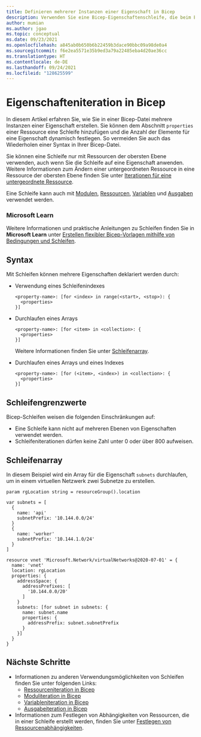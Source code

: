 ```yaml
---
title: Definieren mehrerer Instanzen einer Eigenschaft in Bicep
description: Verwenden Sie eine Bicep-Eigenschaftenschleife, die beim Erstellen einer Ressourceneigenschaft durchlaufen wird.
author: mumian
ms.author: jgao
ms.topic: conceptual
ms.date: 09/23/2021
ms.openlocfilehash: a845ab0b650b6b22459b3dace90bbc09a98de0a4
ms.sourcegitcommit: f6e2ea5571e35b9ed3a79a22485eba4d20ae36cc
ms.translationtype: HT
ms.contentlocale: de-DE
ms.lasthandoff: 09/24/2021
ms.locfileid: "128625599"
---
```

# <a name="property-iteration-in-bicep"></a>Eigenschafteniteration in Bicep

In diesem Artikel erfahren Sie, wie Sie in einer Bicep-Datei mehrere Instanzen einer Eigenschaft erstellen. Sie können dem Abschnitt `properties` einer Ressource eine Schleife hinzufügen und die Anzahl der Elemente für eine Eigenschaft dynamisch festlegen. So vermeiden Sie auch das Wiederholen einer Syntax in Ihrer Bicep-Datei.

Sie können eine Schleife nur mit Ressourcen der obersten Ebene verwenden, auch wenn Sie die Schleife auf eine Eigenschaft anwenden. Weitere Informationen zum Ändern einer untergeordneten Ressource in eine Ressource der obersten Ebene finden Sie unter [Iterationen für eine untergeordnete Ressource](loop-resources.md#iteration-for-a-child-resource).

Eine Schleife kann auch mit [Modulen](loop-modules.md), [Ressourcen](loop-resources.md), [Variablen](loop-variables.md) und [Ausgaben](loop-outputs.md) verwendet werden.

### <a name="microsoft-learn"></a>Microsoft Learn

Weitere Informationen und praktische Anleitungen zu Schleifen finden Sie in **Microsoft Learn** unter [Erstellen flexibler Bicep-Vorlagen mithilfe von Bedingungen und Schleifen](/learn/modules/build-flexible-bicep-templates-conditions-loops/).

## <a name="syntax"></a>Syntax

Mit Schleifen können mehrere Eigenschaften deklariert werden durch:

- Verwendung eines Schleifenindexes

  ```bicep
  <property-name>: [for <index> in range(<start>, <stop>): {
    <properties>
  }]
  ```

- Durchlaufen eines Arrays

  ```bicep
  <property-name>: [for <item> in <collection>: {
    <properties>
  }]
  ```

  Weitere Informationen finden Sie unter [Schleifenarray](#loop-array).

- Durchlaufen eines Arrays und eines Indexes

  ```bicep
  <property-name>: [for (<item>, <index>) in <collection>: {
    <properties>
  }]
  ```

## <a name="loop-limits"></a>Schleifengrenzwerte

Bicep-Schleifen weisen die folgenden Einschränkungen auf:

- Eine Schleife kann nicht auf mehreren Ebenen von Eigenschaften verwendet werden.
- Schleifeniterationen dürfen keine Zahl unter 0 oder über 800 aufweisen.

## <a name="loop-array"></a>Schleifenarray

In diesem Beispiel wird ein Array für die Eigenschaft `subnets` durchlaufen, um in einem virtuellen Netzwerk zwei Subnetze zu erstellen.

```bicep
param rgLocation string = resourceGroup().location

var subnets = [
  {
    name: 'api'
    subnetPrefix: '10.144.0.0/24'
  }
  {
    name: 'worker'
    subnetPrefix: '10.144.1.0/24'
  }
]

resource vnet 'Microsoft.Network/virtualNetworks@2020-07-01' = {
  name: 'vnet'
  location: rgLocation
  properties: {
    addressSpace: {
      addressPrefixes: [
        '10.144.0.0/20'
      ]
    }
    subnets: [for subnet in subnets: {
      name: subnet.name
      properties: {
        addressPrefix: subnet.subnetPrefix
      }
    }]
  }
}
```

## <a name="next-steps"></a>Nächste Schritte

- Informationen zu anderen Verwendungsmöglichkeiten von Schleifen finden Sie unter folgenden Links:
  - [Ressourceniteration in Bicep](loop-resources.md)
  - [Moduliteration in Bicep](loop-modules.md)
  - [Variableniteration in Bicep](loop-variables.md)
  - [Ausgabeiteration in Bicep](loop-outputs.md)
- Informationen zum Festlegen von Abhängigkeiten von Ressourcen, die in einer Schleife erstellt werden, finden Sie unter [Festlegen von Ressourcenabhängigkeiten](./resource-declaration.md#set-resource-dependencies).

